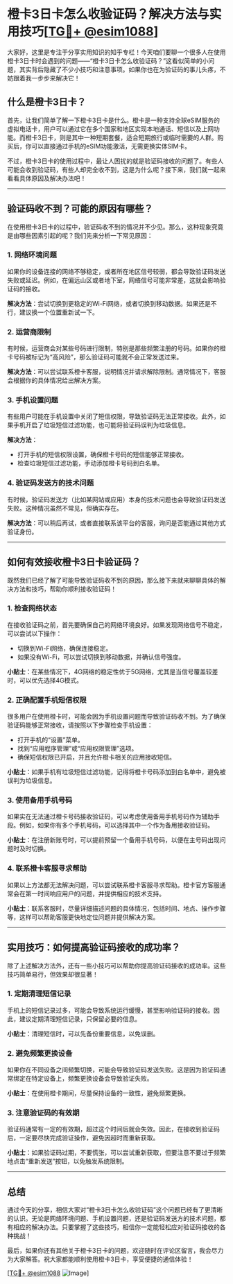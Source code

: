 # 橙卡3日卡怎么收验证码？解决方法与实用技巧[[TG💪+ @esim1088](https://t.me/s/esim1088)]

大家好，这里是专注于分享实用知识的知乎专栏！今天咱们要聊一个很多人在使用橙卡3日卡时会遇到的问题——“橙卡3日卡怎么收验证码？”这看似简单的小问题，其实背后隐藏了不少小技巧和注意事项。如果你也在为验证码的事儿头疼，不妨跟着我一步步来解决它！

## 什么是橙卡3日卡？

首先，让我们简单了解一下橙卡3日卡是什么。橙卡是一种支持全球eSIM服务的虚拟电话卡，用户可以通过它在多个国家和地区实现本地通话、短信以及上网功能。而橙卡3日卡，则是其中一种短期套餐，适合短期旅行或临时需要的人群。购买后，你可以直接通过手机的eSIM功能激活，无需更换实体SIM卡。

不过，橙卡3日卡的使用过程中，最让人困扰的就是验证码接收的问题了。有些人可能会收到验证码，有些人却完全收不到，这是为什么呢？接下来，我们就一起来看看具体原因及解决办法吧！

---

## 验证码收不到？可能的原因有哪些？

在使用橙卡3日卡的过程中，验证码收不到的情况并不少见。那么，这种现象究竟是由哪些因素引起的呢？我们先来分析一下常见原因：

### 1. **网络环境问题**
   如果你的设备连接的网络不够稳定，或者所在地区信号较弱，都会导致验证码发送失败或延迟。例如，在偏远山区或者地下室，网络信号可能非常差，这就会影响验证码的接收。

   **解决方法**：尝试切换到更稳定的Wi-Fi网络，或者切换到移动数据。如果还是不行，建议换一个位置重新试一下。

### 2. **运营商限制**
   有时候，运营商会对某些号码进行限制，特别是那些频繁注册的号码。如果你的橙卡号码被标记为“高风险”，那么验证码可能就不会正常发送过来。

   **解决方法**：可以尝试联系橙卡客服，说明情况并请求解除限制。通常情况下，客服会根据你的具体情况给出解决方案。

### 3. **手机设置问题**
   有些用户可能在手机设置中关闭了短信权限，导致验证码无法正常接收。此外，如果手机开启了垃圾短信过滤功能，也可能将验证码误判为垃圾信息。

   **解决方法**：
   - 打开手机的短信权限设置，确保橙卡号码的短信能够正常接收。
   - 检查垃圾短信过滤功能，手动添加橙卡号码到白名单。

### 4. **验证码发送方的技术问题**
   有时候，验证码发送方（比如某网站或应用）本身的技术问题也会导致验证码发送失败。这种情况虽然不常见，但确实存在。

   **解决方法**：可以稍后再试，或者直接联系该平台的客服，询问是否能通过其他方式验证身份。

---

## 如何有效接收橙卡3日卡验证码？

既然我们已经了解了可能导致验证码收不到的原因，那么接下来就来聊聊具体的解决方法和技巧，帮助你顺利接收验证码！

### 1. **检查网络状态**
   在接收验证码之前，首先要确保自己的网络环境良好。如果发现网络信号不稳定，可以尝试以下操作：
   - 切换到Wi-Fi网络，确保连接稳定。
   - 如果没有Wi-Fi，可以尝试切换到移动数据，并确认信号强度。

   **小贴士**：在某些情况下，4G网络的稳定性优于5G网络，尤其是当信号覆盖较差时，可以优先选择4G模式。

### 2. **正确配置手机短信权限**
   很多用户在使用橙卡时，可能会因为手机设置问题而导致验证码收不到。为了确保验证码能够正常接收，请按照以下步骤检查手机设置：
   - 打开手机的“设置”菜单。
   - 找到“应用程序管理”或“应用权限管理”选项。
   - 确保短信权限已开启，并且允许橙卡相关的应用接收短信。

   **小贴士**：如果手机有垃圾短信过滤功能，记得将橙卡号码添加到白名单中，避免被误判为垃圾信息。

### 3. **使用备用手机号码**
   如果实在无法通过橙卡号码接收验证码，可以考虑使用备用手机号码作为辅助手段。例如，如果你有多个手机号码，可以选择其中一个作为备用接收验证码。

   **小贴士**：在注册新账号时，可以提前预留一个备用手机号码，以便在主号码出现问题时及时切换。

### 4. **联系橙卡客服寻求帮助**
   如果以上方法都无法解决问题，可以尝试联系橙卡客服寻求帮助。橙卡官方客服通常会在第一时间响应用户的问题，并提供相应的技术支持。

   **小贴士**：联系客服时，尽量详细描述问题的具体情况，包括时间、地点、操作步骤等，这样可以帮助客服更快地定位问题并提供解决方案。

---

## 实用技巧：如何提高验证码接收的成功率？

除了上述解决方法外，还有一些小技巧可以帮助你提高验证码接收的成功率。这些技巧简单易行，但效果却很显著！

### 1. **定期清理短信记录**
   手机上的短信记录过多，可能会导致系统运行缓慢，甚至影响验证码的接收。因此，建议定期清理短信记录，只保留必要的信息。

   **小贴士**：清理短信时，可以先备份重要信息，以免误删。

### 2. **避免频繁更换设备**
   如果你在不同设备之间频繁切换，可能会导致验证码发送失败。这是因为验证码通常绑定在特定设备上，频繁更换设备会导致验证失败。

   **小贴士**：在使用橙卡期间，尽量保持设备的一致性，避免频繁更换。

### 3. **注意验证码的有效期**
   验证码通常有一定的有效期，超过这个时间后就会失效。因此，在接收到验证码后，一定要尽快完成验证操作，避免因超时而重新获取。

   **小贴士**：如果验证码过期，不要慌张，可以尝试重新获取，但要注意不要过于频繁地点击“重新发送”按钮，以免触发系统限制。

---

## 总结

通过今天的分享，相信大家对“橙卡3日卡怎么收验证码”这个问题已经有了更清晰的认识。无论是网络环境问题、手机设置问题，还是验证码发送方的技术问题，都有相应的解决办法。只要掌握了这些技巧，相信你一定能轻松应对验证码接收的各种挑战！

最后，如果你还有其他关于橙卡3日卡的问题，欢迎随时在评论区留言，我会尽力为大家解答。祝大家都能顺利使用橙卡3日卡，享受便捷的通信体验！

[[TG💪+ @esim1088](https://t.me/s/esim1088) ![Image](https://i.postimg.cc/4NQfJmqS/Snipaste-2025-05-13-00-14-12.png)]
